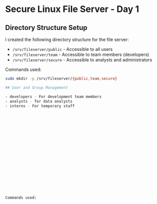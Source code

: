 # Secure Linux File Server - Day 1

## Directory Structure Setup

I created the following directory structure for the file server:
- `/srv/fileserver/public` - Accessible to all users
- `/srv/fileserver/team` - Accessible to team members (developers)
- `/srv/fileserver/secure` - Accessible to analysts and administrators

Commands used:
```bash
sudo mkdir -p /srv/fileserver/{public,team,secure}

## User and Group Management

- developers - For development team members
- analysts - for data analysts
- interns - For temporary staff




















Commands used:

